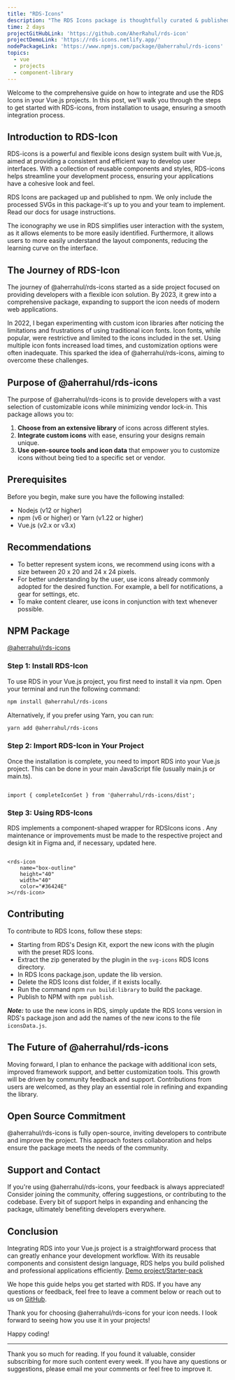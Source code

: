 ```yaml
---
title: "RDS-Icons"
description: "The RDS Icons package is thoughtfully curated & published on npm, providing a lightweight SVG icon library that integrates seamlessly into any frontend project. We include optimized SVGs in this package, allowing your development team the flexibility to implement icons according to your project needs."
time: 2 days
projectGitHubLink: 'https://github.com/AherRahul/rds-icon'
projectDemoLink: 'https://rds-icons.netlify.app/'
nodePackageLink: 'https://www.npmjs.com/package/@aherrahul/rds-icons'
topics:
  - vue
  - projects
  - component-library
---
```


Welcome to the comprehensive guide on how to integrate and use the RDS Icons in your Vue.js projects. In this post, we'll walk you through the steps to get started with RDS-icons, from installation to usage, ensuring a smooth integration process.

## Introduction to RDS-Icon

RDS-icons is a powerful and flexible icons design system built with Vue.js, aimed at providing a consistent and efficient way to develop user interfaces. With a collection of reusable components and styles, RDS-icons helps streamline your development process, ensuring your applications have a cohesive look and feel.

RDS Icons are packaged up and published to npm. We only include the processed SVGs in this package-it's up to you and your team to implement. Read our docs for usage instructions.

The iconography we use in RDS simplifies user interaction with the system, as it allows elements to be more easily identified. Furthermore, it allows users to more easily understand the layout components, reducing the learning curve on the interface.


## The Journey of RDS-Icon

The journey of @aherrahul/rds-icons started as a side project focused on providing developers with a flexible icon solution. By 2023, it grew into a comprehensive package, expanding to support the icon needs of modern web applications.

In 2022, I began experimenting with custom icon libraries after noticing the limitations and frustrations of using traditional icon fonts. Icon fonts, while popular, were restrictive and limited to the icons included in the set. Using multiple icon fonts increased load times, and customization options were often inadequate. This sparked the idea of @aherrahul/rds-icons, aiming to overcome these challenges.


## Purpose of @aherrahul/rds-icons

The purpose of @aherrahul/rds-icons is to provide developers with a vast selection of customizable icons while minimizing vendor lock-in. This package allows you to:

1. **Choose from an extensive library** of icons across different styles.
2. **Integrate custom icons** with ease, ensuring your designs remain unique.
3. **Use open-source tools and icon data** that empower you to customize icons without being tied to a specific set or vendor.


## Prerequisites

Before you begin, make sure you have the following installed:

- Nodejs (v12 or higher)
- npm (v6 or higher) or Yarn (v1.22 or higher)
- Vue.js (v2.x or v3.x)


## Recommendations

- To better represent system icons, we recommend using icons with a size between 20 x 20 and 24 x 24 pixels.
- For better understanding by the user, use icons already commonly adopted for the desired function. For example, a bell for notifications, a gear for settings, etc.
- To make content clearer, use icons in conjunction with text whenever possible.


## NPM Package

[@aherrahul/rds-icons](https://www.npmjs.com/package/@aherrahul/rds-icons)


### Step 1: Install RDS-Icon

To use RDS in your Vue.js project, you first need to install it via npm. Open your terminal and run the following command:

```bash
npm install @aherrahul/rds-icons
```

Alternatively, if you prefer using Yarn, you can run:

```bash
yarn add @aherrahul/rds-icons
```

### Step 2: Import RDS-Icon in Your Project

Once the installation is complete, you need to import RDS into your Vue.js project. This can be done in your main JavaScript file (usually main.js or main.ts).

```

import { completeIconSet } from '@aherrahul/rds-icons/dist';

```

### Step 3: Using RDS-Icons
RDS implements a component-shaped wrapper for RDSIcons icons . Any maintenance or improvements must be made to the respective project and design kit in Figma and, if necessary, updated here.

```vue

<rds-icon
	name="box-outline"
	height="40"
	width="40"
	color="#36424E"
></rds-icon> 

```

## Contributing
To contribute to RDS Icons, follow these steps:

- Starting from RDS's Design Kit, export the new icons with the plugin with the preset RDS Icons.
- Extract the zip generated by the plugin in the ```svg-icons``` RDS Icons directory.
- In RDS Icons package.json, update the lib version.
- Delete the RDS Icons dist folder, if it exists locally.
- Run the command npm ```run build:library``` to build the package.
- Publish to NPM with ```npm publish```.

***Note:*** to use the new icons in RDS, simply update the RDS Icons version in RDS's package.json and add the names of the new icons to the file ```iconsData.js```.



## The Future of @aherrahul/rds-icons
Moving forward, I plan to enhance the package with additional icon sets, improved framework support, and better customization tools. This growth will be driven by community feedback and support. Contributions from users are welcomed, as they play an essential role in refining and expanding the library.

## Open Source Commitment
@aherrahul/rds-icons is fully open-source, inviting developers to contribute and improve the project. This approach fosters collaboration and helps ensure the package meets the needs of the community.

## Support and Contact
If you're using @aherrahul/rds-icons, your feedback is always appreciated! Consider joining the community, offering suggestions, or contributing to the codebase. Every bit of support helps in expanding and enhancing the package, ultimately benefiting developers everywhere.


## Conclusion
Integrating RDS into your Vue.js project is a straightforward process that can greatly enhance your development workflow. With its reusable components and consistent design language, RDS helps you build polished and professional applications efficiently. [Demo project/Starter-pack](https://github.com/AherRahul/RDS-icons-example)

We hope this guide helps you get started with RDS. If you have any questions or feedback, feel free to leave a comment below or reach out to us on [GitHub](https://github.com/AherRahul/rds-icon).

Thank you for choosing @aherrahul/rds-icons for your icon needs. I look forward to seeing how you use it in your projects!

Happy coding!

---

Thank you so much for reading. If you found it valuable, consider subscribing for more such content every week. If you have any questions or suggestions, please email me your comments or feel free to improve it.